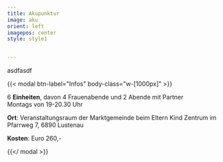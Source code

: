 ```yaml
---
title: Akupunktur
image: aku
orient: left
imagepos: center
style: style1


---
```


asdfasdf

{{< modal btn-label="Infos" body-class="w-[1000px]" >}}

6 **Einheiten**, davon 4 Frauenabende und 2 Abende mit Partner  
Montags von 19-20.30 Uhr

**Ort**: Veranstaltungsraum der Marktgemeinde beim Eltern Kind Zentrum im Pfarrweg 7, 6890 Lustenau

**Kosten**: Euro 260,-

{{</ modal >}}